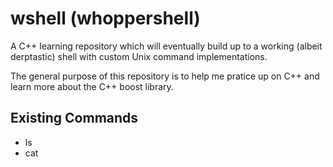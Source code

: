 wshell (whoppershell)
==========

A C++ learning repository which will eventually build up to a working
(albeit derptastic) shell with custom Unix command implementations.

The general purpose of this repository is to help me pratice up on C++
and learn more about the C++ boost library.

## Existing Commands
* ls
* cat

